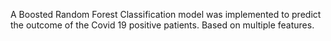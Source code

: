 A Boosted Random Forest Classification model was implemented to predict the outcome of the Covid 19 positive patients. Based on multiple features.
